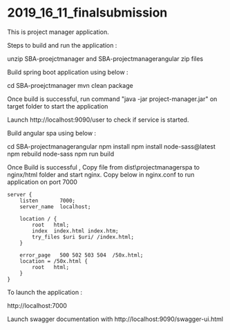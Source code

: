 # 2019_16_11_finalsubmission


This is project manager application.

Steps to build and run the application : 

unzip SBA-proejctmanager and SBA-projectmanagerangular zip files

Build spring boot application using below : 

cd SBA-proejctmanager 
mvn clean package

Once build is successful, run command "java -jar project-manager.jar" on target folder to start the application

Launch http://localhost:9090/user to check if service is started. 

Build angular spa using below : 

cd SBA-projectmanagerangular
npm install
npm install node-sass@latest
npm rebuild node-sass
npm run build

Once Build is successful , Copy file from dist\projectmanagerspa to nginx/html folder and start nginx.
Copy below in nginx.conf to run application on port 7000

	server {
        listen       7000;
        server_name  localhost;

        location / {
            root   html;
            index  index.html index.htm;
			try_files $uri $uri/ /index.html;
        }

        error_page   500 502 503 504  /50x.html;
        location = /50x.html {
            root   html;
        }
    }
    
  To launch the application : 
  
  http://localhost:7000
  
  
Launch swagger documentation with http://localhost:9090/swagger-ui.html


